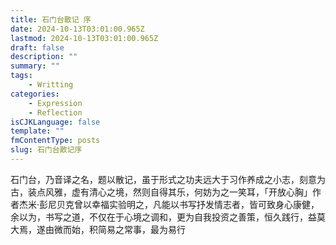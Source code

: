 ```yaml
---
title: 石门台散记 序
date: 2024-10-13T03:01:00.965Z
lastmod: 2024-10-13T03:01:00.965Z
draft: false
description: ""
summary: ""
tags:
    - Writting
categories:
    - Expression
    - Reflection
isCJKLanguage: false
template: ""
fmContentType: posts
slug: 石门台散记序
---
```


石门台，乃音译之名，题以散记，虽于形式之功夫远大于习作养成之小志，刻意为古，装点风雅，虚有清心之境，然则自得其乐，何妨为之一笑耳，「开放心胸」作者杰米·彭尼贝克曾以幸福实验明之，凡能以书写抒发情志者，皆可致身心康健，余以为，书写之道，不仅在于心境之调和，更为自我投资之善策，恒久践行，益莫大焉，遂由微而始，积简易之常事，最为易行
